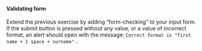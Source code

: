#### Validating form

Extend the previous exercise by adding “form-checking” to your input form.  If the submit button is pressed without any value, or a value of incorrect format, an alert should open with the message: ```Correct format is "first name + 1 space + surname".```.
